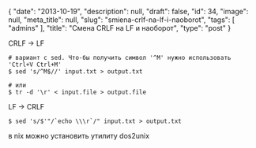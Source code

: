 {
    "date": "2013-10-19",
    "description": null,
    "draft": false,
    "id": 34,
    "image": null,
    "meta_title": null,
    "slug": "smiena-crlf-na-lf-i-naoborot",
    "tags": [
        "admins"
    ],
    "title": "Смена CRLF на LF и наоборот",
    "type": "post"
}


CRLF -> LF

	# вариант с sed. Что-бы получить символ '^M' нужно использовать 'Ctrl+V Ctrl+M'
	$ sed 's/^M$//' input.txt > output.txt

	# или
	$ tr -d '\r' < input.file > output.file

LF -> CRLF

	$ sed 's/$'"/`echo \\\r`/" input.txt > output.txt

в nix можно установить утилиту dos2unix
